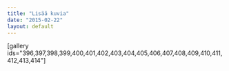 ```yaml
---
title: "Lisää kuvia"
date: "2015-02-22"
layout: default
---
```


\[gallery ids="396,397,398,399,400,401,402,403,404,405,406,407,408,409,410,411,412,413,414"\]
